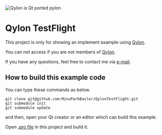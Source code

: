 
<picture>
  <source media="(prefers-color-scheme: dark)" srcset="https://github.com/MinuParkBasler/Qylon/blob/main/Qylon_W.png">
  <source media="(prefers-color-scheme: light)" srcset="https://github.com/MinuParkBasler/Qylon/blob/main/Qylon_B.png">
  <img alt="Qylon is Qt ported pylon" src="https://github.com/MinuParkBasler/Qylon/blob/main/Qylon_W.png">
</picture>

# Qylon TestFlight

This project is only for showing an implement example using [Qylon](https://github.com/MinuParkBasler/Qylon).

You can not access if you are not members of [Qylon](https://github.com/MinuParkBasler/Qylon).

If you have any questions, feel free to contact me via [e-mail](minu.park@baslerweb.com).


## How to build this example code

You can type these commands as below.

```
git clone git@github.com:MinuParkBasler/QylonTestFlight.git
git submodule init
git submodule update
```

and then, open your Qt creator or an editor which can build this example.

Open [.pro file](QylonTestFlight.pro) in this project and build it.
